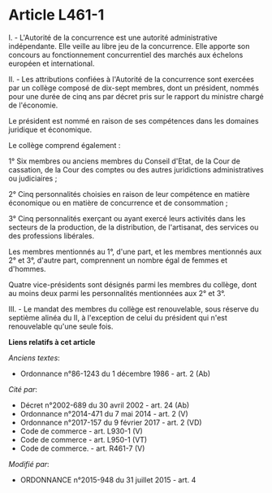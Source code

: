 # Article L461-1

I. - L'Autorité de la concurrence est une autorité administrative indépendante. Elle veille au libre jeu de la concurrence.
Elle apporte son concours au fonctionnement concurrentiel des marchés aux échelons européen et international. 

II. - Les attributions confiées à l'Autorité de la concurrence sont exercées par un collège composé de dix-sept membres, dont
un président, nommés pour une durée de cinq ans par décret pris sur le rapport du ministre chargé de l'économie. 

Le président est nommé en raison de ses compétences dans les domaines juridique et économique. 

Le collège comprend également : 

1° Six membres ou anciens membres du Conseil d'Etat, de la Cour de cassation, de la Cour des comptes ou des autres
juridictions administratives ou judiciaires ; 

2° Cinq personnalités choisies en raison de leur compétence en matière économique ou en matière de concurrence et de
consommation ; 

3° Cinq personnalités exerçant ou ayant exercé leurs activités dans les secteurs de la production, de la distribution, de
l'artisanat, des services ou des professions libérales. 

Les membres mentionnés au 1°, d'une part, et les membres mentionnés aux 2° et 3°, d'autre part, comprennent un nombre égal de
femmes et d'hommes. 

Quatre vice-présidents sont désignés parmi les membres du collège, dont au moins deux parmi les personnalités mentionnées aux
2° et 3°. 

III. - Le mandat des membres du collège est renouvelable, sous réserve du septième alinéa du II, à l'exception de celui du
président qui n'est renouvelable qu'une seule fois.

**Liens relatifs à cet article**

_Anciens textes_:

  - Ordonnance n°86-1243 du 1 décembre 1986 - art. 2 (Ab)

_Cité par_:

  - Décret n°2002-689 du 30 avril 2002 - art. 24 (Ab)
  - Ordonnance n°2014-471 du 7 mai 2014 - art. 2 (V)
  - Ordonnance n°2017-157 du 9 février 2017 - art. 2 (VD)
  - Code de commerce - art. L930-1 (V)
  - Code de commerce - art. L950-1 (VT)
  - Code de commerce. - art. R461-7 (V)

_Modifié par_:

  - ORDONNANCE n°2015-948 du 31 juillet 2015 - art. 4
